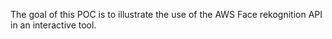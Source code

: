 The goal of this POC is to illustrate the use of the AWS Face rekognition API in an interactive tool.
